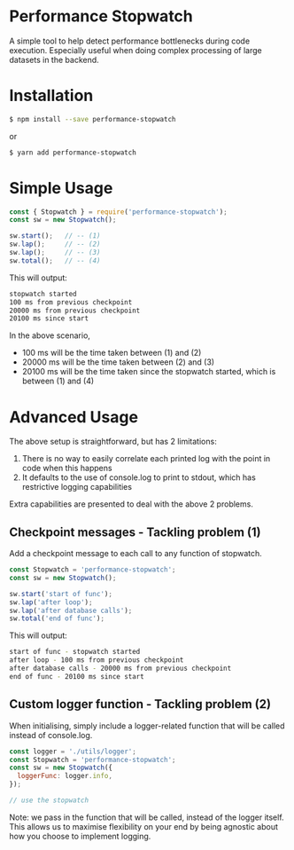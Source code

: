 # Performance Stopwatch

A simple tool to help detect performance bottlenecks during code execution. Especially useful when doing complex processing of large datasets in the backend.

# Installation

```sh
$ npm install --save performance-stopwatch
```

or

```sh
$ yarn add performance-stopwatch
```

# Simple Usage

```js
const { Stopwatch } = require('performance-stopwatch');
const sw = new Stopwatch();

sw.start();   // -- (1)
sw.lap();     // -- (2)
sw.lap();     // -- (3)
sw.total();   // -- (4)
```

This will output:
```sh
stopwatch started
100 ms from previous checkpoint
20000 ms from previous checkpoint
20100 ms since start
```
In the above scenario,
- 100 ms will be the time taken between (1) and (2)
- 20000 ms will be the time taken between (2) and (3)
- 20100 ms will be the time taken since the stopwatch started, which is between (1) and (4)

# Advanced Usage

The above setup is straightforward, but has 2 limitations:
1. There is no way to easily correlate each printed log with the point in code when this happens
2. It defaults to the use of console.log to print to stdout, which has restrictive logging capabilities

Extra capabilities are presented to deal with the above 2 problems.

## Checkpoint messages - Tackling problem (1)

Add a checkpoint message to each call to any function of stopwatch.

```js
const Stopwatch = 'performance-stopwatch';
const sw = new Stopwatch();

sw.start('start of func');
sw.lap('after loop');
sw.lap('after database calls');
sw.total('end of func');
```

This will output:
```sh
start of func - stopwatch started
after loop - 100 ms from previous checkpoint
after database calls - 20000 ms from previous checkpoint
end of func - 20100 ms since start
```

## Custom logger function - Tackling problem (2)

When initialising, simply include a logger-related function that will be called instead of console.log.

```js
const logger = './utils/logger';
const Stopwatch = 'performance-stopwatch';
const sw = new Stopwatch({
  loggerFunc: logger.info,
});

// use the stopwatch
```

Note: we pass in the function that will be called, instead of the logger itself. This allows us to maximise flexibility on your end by being agnostic about how you choose to implement logging.
